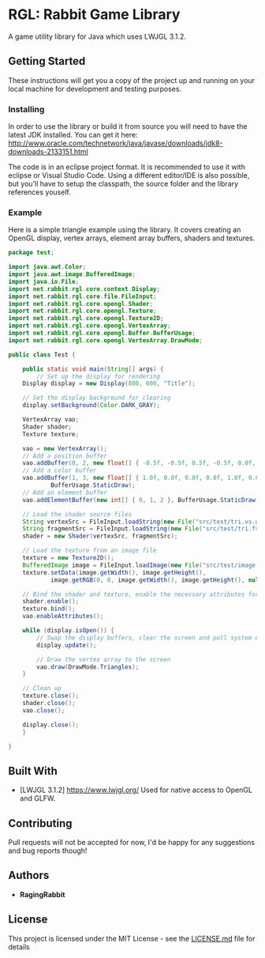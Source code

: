 # RGL: Rabbit Game Library

A game utility library for Java which uses LWJGL 3.1.2.

## Getting Started

These instructions will get you a copy of the project up and running on your local machine for development and testing purposes.

### Installing

In order to use the library or build it from source you will need to have the latest JDK installed.
You can get it here:
http://www.oracle.com/technetwork/java/javase/downloads/jdk8-downloads-2133151.html

The code is in an eclipse project format. It is recommended to use it with eclipse or Visual Studio Code.
Using a different editor/IDE is also possible, but you'll have to setup the classpath, the source folder and the library references youself.

### Example

Here is a simple triangle example using the library. It covers creating an OpenGL display, vertex arrays, element array buffers, shaders and textures.

```Java
package test;

import java.awt.Color;
import java.awt.image.BufferedImage;
import java.io.File;
import net.rabbit.rgl.core.context.Display;
import net.rabbit.rgl.core.file.FileInput;
import net.rabbit.rgl.core.opengl.Shader;
import net.rabbit.rgl.core.opengl.Texture;
import net.rabbit.rgl.core.opengl.Texture2D;
import net.rabbit.rgl.core.opengl.VertexArray;
import net.rabbit.rgl.core.opengl.Buffer.BufferUsage;
import net.rabbit.rgl.core.opengl.VertexArray.DrawMode;

public class Test {

    public static void main(String[] args) {
        // Set up the display for rendering
	Display display = new Display(800, 600, "Title");

	// Set the display background for clearing
	display.setBackground(Color.DARK_GRAY);

	VertexArray vao;
	Shader shader;
	Texture texture;

	vao = new VertexArray();
	// Add a position buffer
	vao.addBuffer(0, 2, new float[] { -0.5f, -0.5f, 0.5f, -0.5f, 0.0f, 0.5f }, BufferUsage.StaticDraw);
	// Add a color buffer
	vao.addBuffer(1, 3, new float[] { 1.0f, 0.0f, 0.0f, 0.0f, 1.0f, 0.0f, 0.0f, 0.0f, 1.0f },
			BufferUsage.StaticDraw);
	// Add an element buffer
	vao.addElementBuffer(new int[] { 0, 1, 2 }, BufferUsage.StaticDraw);

	// Load the shader source files
	String vertexSrc = FileInput.loadString(new File("src/test/tri.vs.glsl"));
	String fragmentSrc = FileInput.loadString(new File("src/test/tri.fs.glsl"));
	shader = new Shader(vertexSrc, fragmentSrc);

	// Load the texture from an image file
	texture = new Texture2D();
	BufferedImage image = FileInput.loadImage(new File("src/test/image.png"));
	texture.setData(image.getWidth(), image.getHeight(),
			image.getRGB(0, 0, image.getWidth(), image.getHeight(), null, 0, image.getWidth()));

	// Bind the shader and texture, enable the necessary attributes for rendering
	shader.enable();
	texture.bind();
	vao.enableAttributes();

	while (display.isOpen()) {
	    // Swap the display buffers, clear the screen and poll system events
	    display.update();

	    // Draw the vertex array to the screen
	    vao.draw(DrawMode.Triangles);
	}

	// Clean up
	texture.close();
	shader.close();
	vao.close();

	display.close();
    }

}
```

## Built With

* [LWJGL 3.1.2] https://www.lwjgl.org/ Used for native access to OpenGL and GLFW.

## Contributing

Pull requests will not be accepted for now, I'd be happy for any suggestions and bug reports though!

## Authors

* **RagingRabbit**

## License

This project is licensed under the MIT License - see the [LICENSE.md](LICENSE.md) file for details
